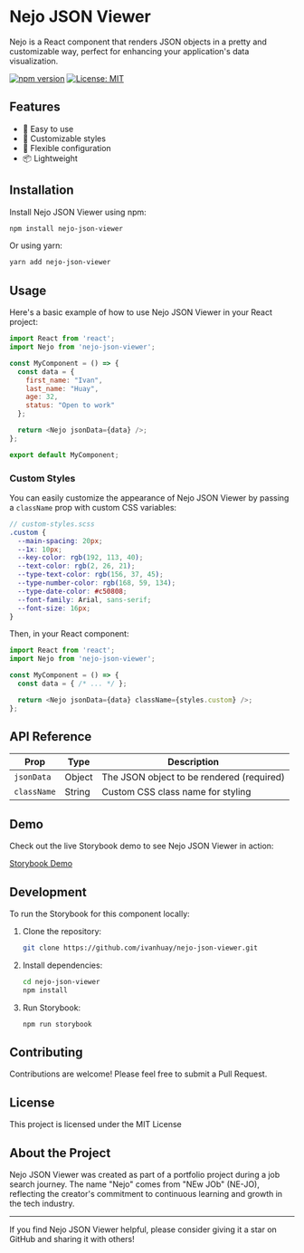 # Nejo JSON Viewer

Nejo is a React component that renders JSON objects in a pretty and customizable way, perfect for enhancing your application's data visualization.

[![npm version](https://badge.fury.io/js/nejo-json-viewer.svg)](https://badge.fury.io/js/nejo-json-viewer)
[![License: MIT](https://img.shields.io/badge/License-MIT-yellow.svg)](https://opensource.org/licenses/MIT)

## Features

- 🚀 Easy to use
- 🎨 Customizable styles
- 🔧 Flexible configuration
- 📦 Lightweight

## Installation

Install Nejo JSON Viewer using npm:

```bash
npm install nejo-json-viewer
```

Or using yarn:

```bash
yarn add nejo-json-viewer
```

## Usage

Here's a basic example of how to use Nejo JSON Viewer in your React project:

```javascript
import React from 'react';
import Nejo from 'nejo-json-viewer';

const MyComponent = () => {
  const data = {
    first_name: "Ivan",
    last_name: "Huay",
    age: 32,
    status: "Open to work"
  };

  return <Nejo jsonData={data} />;
};

export default MyComponent;
```

### Custom Styles

You can easily customize the appearance of Nejo JSON Viewer by passing a `className` prop with custom CSS variables:

```scss
// custom-styles.scss
.custom {
  --main-spacing: 20px;
  --1x: 10px;
  --key-color: rgb(192, 113, 40);
  --text-color: rgb(2, 26, 21);
  --type-text-color: rgb(156, 37, 45);
  --type-number-color: rgb(168, 59, 134);
  --type-date-color: #c50808;
  --font-family: Arial, sans-serif;
  --font-size: 16px;
}
```

Then, in your React component:

```javascript
import React from 'react';
import Nejo from 'nejo-json-viewer';

const MyComponent = () => {
  const data = { /* ... */ };

  return <Nejo jsonData={data} className={styles.custom} />;
};
```

## API Reference

| Prop | Type | Description |
|------|------|-------------|
| `jsonData` | Object | The JSON object to be rendered (required) |
| `className` | String | Custom CSS class name for styling |

## Demo

Check out the live Storybook demo to see Nejo JSON Viewer in action:

[Storybook Demo](https://ivanhuay.github.io/nejo-json-viewer/)

## Development

To run the Storybook for this component locally:

1. Clone the repository:
   ```bash
   git clone https://github.com/ivanhuay/nejo-json-viewer.git
   ```

2. Install dependencies:
   ```bash
   cd nejo-json-viewer
   npm install
   ```

3. Run Storybook:
   ```bash
   npm run storybook
   ```

## Contributing

Contributions are welcome! Please feel free to submit a Pull Request.

## License

This project is licensed under the MIT License

## About the Project

Nejo JSON Viewer was created as part of a portfolio project during a job search journey. The name "Nejo" comes from "NEw JOb" (NE-JO), reflecting the creator's commitment to continuous learning and growth in the tech industry.

---

If you find Nejo JSON Viewer helpful, please consider giving it a star on GitHub and sharing it with others!
